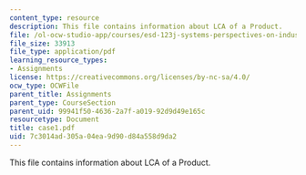 ```yaml
---
content_type: resource
description: This file contains information about LCA of a Product.
file: /ol-ocw-studio-app/courses/esd-123j-systems-perspectives-on-industrial-ecology-spring-2006/7c3014ad305a04ea9d90d84a558d9da2_case1.pdf
file_size: 33913
file_type: application/pdf
learning_resource_types:
- Assignments
license: https://creativecommons.org/licenses/by-nc-sa/4.0/
ocw_type: OCWFile
parent_title: Assignments
parent_type: CourseSection
parent_uid: 99941f50-4636-2a7f-a019-92d9d49e165c
resourcetype: Document
title: case1.pdf
uid: 7c3014ad-305a-04ea-9d90-d84a558d9da2
---
```

This file contains information about LCA of a Product.